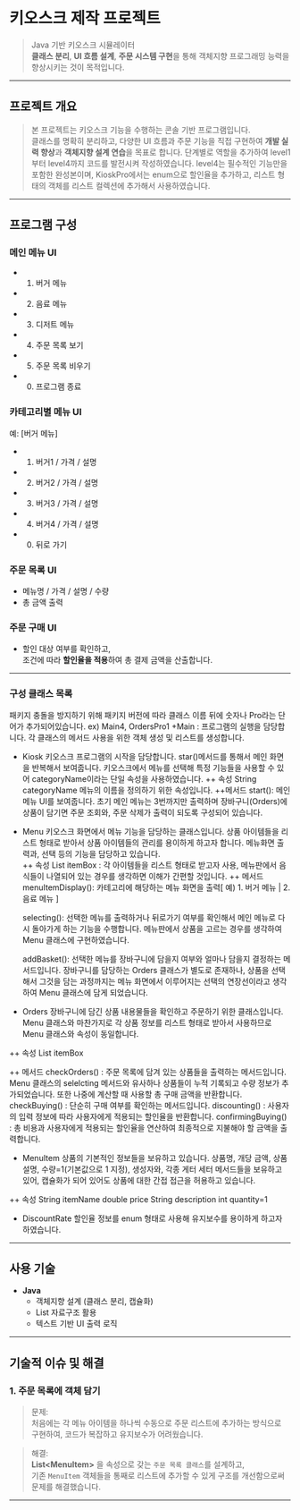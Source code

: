#  키오스크 제작 프로젝트

> Java 기반 키오스크 시뮬레이터  
> **클래스 분리**, **UI 흐름 설계**, **주문 시스템 구현**을 통해 객체지향 프로그래밍 능력을 향상시키는 것이 목적입니다.

---

##  프로젝트 개요

> 본 프로젝트는 키오스크 기능을 수행하는 콘솔 기반 프로그램입니다.  
> 클래스를 명확히 분리하고, 다양한 UI 흐름과 주문 기능을 직접 구현하여 **개발 실력 향상**과 **객체지향 설계 연습**을 목표로 합니다.
> 단계별로 역할을 추가하여 level1부터 level4까지 코드를 발전시켜 작성하였습니다. level4는 필수적인 기능만을 포함한 완성본이며, 
> KioskPro에서는 enum으로 할인율을 추가하고, 리스트 형태의 객체를 리스트 컬렉션에 추가해서 사용하였습니다.
---

##  프로그램 구성

###  메인 메뉴 UI
- 1. 버거 메뉴
- 2. 음료 메뉴
- 3. 디저트 메뉴
- 4. 주문 목록 보기
- 5. 주문 목록 비우기
- 0. 프로그램 종료

###  카테고리별 메뉴 UI
예: [버거 메뉴]
- 1. 버거1 / 가격 / 설명  
- 2. 버거2 / 가격 / 설명  
- 3. 버거3 / 가격 / 설명  
- 4. 버거4 / 가격 / 설명  
- 0. 뒤로 가기  

###  주문 목록 UI
- 메뉴명 / 가격 / 설명 / 수량
-  총 금액 출력

###  주문 구매 UI
- 할인 대상 여부를 확인하고,  
  조건에 따라 **할인율을 적용**하여 총 결제 금액을 산출합니다.

---
### 구성 클래스 목록

패키지 충돌을 방지하기 위해 패키지 버전에 따라 클래스 이름 뒤에 숫자나 Pro라는 단어가 추가되어있습니다.
ex) Main4, OrdersPro1
+Main : 프로그램의 실행을 담당합니다. 각 클래스의 메서드 사용을 위한 객체 생성 및 리스트를 생성합니다.
+ Kiosk
 키오스크 프로그램의 시작을 담당합니다. star()메서드를 통해서 메인 화면을 반복해서 보여줍니다. 키오스크에서 메뉴를 선택해 특정 기능들을 사용할 수 있어 categoryName이라는 단일 속성을 사용하였습니다. 
++ 속성
  String categoryName 메뉴의 이름을 정의하기 위한 속성입니다.
++메서드
  start(): 메인 메뉴 UI를 보여줍니다. 초기 메인 메뉴는 3번까지만 출력하며 장바구니(Orders)에 상품이 담기면 주문 조회와, 주문 삭제가 출력이 되도록 구성되어 있습니다.
+ Menu
  키오스크 화면에서 메뉴 기능을 담당하는 클래스입니다. 상품 아이템들을 리스트 형태로 받아서 상품 아이템들의 관리를 용이하게 하고자 합니다. 메뉴화면 출력과, 선택 등의 기능을 담당하고 있습니다.  
++ 속성
  List <MenuItem>itemBox : 각 아이템들을 리스트 형태로 받고자 사용, 메뉴판에서 음식들이 나열되어 있는 경우를 생각하면 이해가 간편할 것입니다.
++ 메서드
  menuItemDisplay(): 카테고리에 해당하는 메뉴 화면을 출력[ 예) 1. 버거 메뉴  | 2. 음료 메뉴 ]
  
  selecting(): 선택한 메뉴를 출력하거나 뒤로가기 여부를 확인해서 메인 메뉴로 다시 돌아가게 하는 기능을 수행합니다. 메뉴판에서 상품을 고르는 경우를 생각하여 Menu 클래스에 구현하였습니다.
  
  addBasket(): 선택한 메뉴를 장바구니에 담을지 여부와 얼마나 담을지 결정하는 메서드입니다. 장바구니를 담당하는 Orders 클래스가 별도로 존재하나, 상품을 선택해서 그것을 담는 과정까지는 메뉴 화면에서 이루어지는 선택의 연장선이라고 생각하여 Menu 클래스에 담게 되었습니다.
  
+ Orders
  장바구니에 담긴 상품 내용물들을 확인하고 주문하기 위한 클래스입니다. Menu 클래스와 마찬가지로 각 상품 정보를 리스트 형태로 받아서 사용하므로 Menu 클래스와 속성이 동일합니다.

++ 속성
List <MenuItem>itemBox

++ 메서드
checkOrders() : 주문 목록에 담겨 있는 상품들을 출력하는 메서드입니다. Menu 클래스의 selelcting 메서드와 유사하나 상품들이 누적 기록되고 수량 정보가 추가되었습니다. 또한 나중에 계산할 때 사용할 총 구매 금액을 반환합니다.
checkBuying() : 단순히 구매 여부를 확인하는 메서드입니다.
discounting() : 사용자의 입력 정보에 따라 사용자에게 적용되는 할인율을 반환합니다.
confirmingBuying() :  총 비용과  사용자에게 적용되는 할인율을 연산하여 최종적으로 지불해야 할 금액을 출력합니다.


+ MenuItem
  상품의 기본적인 정보들을 보유하고 있습니다. 상품명, 개당 금액, 상품 설명, 수량=1(기본값으로 1 지정), 생성자와, 각종 게터 세터 메서드들을 보유하고 있어, 캡슐화가 되어 있어도 상품에 대한 간접 접근을 허용하고 있습니다. 

++ 속성
String itemName
double price
String description
int quantity=1


+ DiscountRate
  할인율 정보를 enum 형태로 사용해 유지보수를 용이하게 하고자 하였습니다.
---
##  사용 기술

- **Java**
  - 객체지향 설계 (클래스 분리, 캡슐화)
  - List 자료구조 활용
  - 텍스트 기반 UI 출력 로직

---

##  기술적 이슈 및 해결

### 1. **주문 목록에 객체 담기**
> 문제:  
처음에는 각 메뉴 아이템을 하나씩 수동으로 주문 리스트에 추가하는 방식으로 구현하여, 코드가 복잡하고 유지보수가 어려웠습니다.

> 해결:  
**List\<MenuItem\>** 을 속성으로 갖는 `주문 목록 클래스`를 설계하고,  
기존 `MenuItem` 객체들을 통째로 리스트에 추가할 수 있게 구조를 개선함으로써 문제를 해결했습니다.

---



